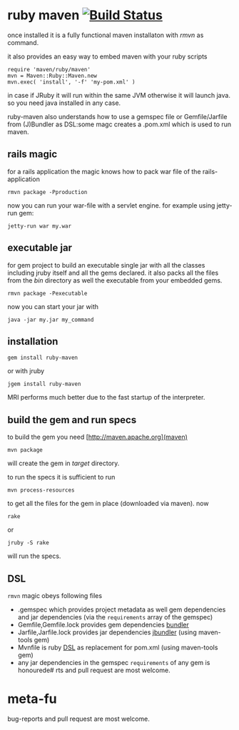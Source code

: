 # ruby maven [![Build Status](https://secure.travis-ci.org/mkristian/ruby-maven.png)](http://travis-ci.org/mkristian/ruby-maven) #

once installed it is a fully functional maven installaton with *rmvn* as command.

it also provides an easy way to embed maven with your ruby scripts

    require 'maven/ruby/maven'
	mvn = Maven::Ruby::Maven.new
    mvn.exec( 'install', '-f' 'my-pom.xml' )

in case if JRuby it will run within the same JVM otherwise it will launch java. so you need java installed in any case.

ruby-maven also understands how to use a gemspec file or Gemfile/Jarfile from (J)Bundler as DSL:some magc creates a .pom.xml which is used to run maven.

## rails magic

for a rails application the magic knows how to pack war file of the rails-application
   
    rmvn package -Pproduction

now you can run your war-file with a servlet engine. for example using jetty-run gem:

    jetty-run war my.war

## executable jar

for gem project to build an executable single jar with all the classes including jruby itself and all the gems declared. it also packs all the files from the *bin* directory as well the executable from your embedded gems.

    rmvn package -Pexecutable

now you can start your jar with
   
    java -jar my.jar my_command

## installation

    gem install ruby-maven

or with jruby

    jgem install ruby-maven
    
MRI performs much better due to the fast startup of the interpreter.

## build the gem and run specs

to build the gem you need [http://maven.apache.org](maven)

    mvn package
	
will create the gem in _target_ directory.

to run the specs it is sufficient to run

    mvn process-resources
	
to get all the files for the gem in place (downloaded via maven). now

    rake
	
or

    jruby -S rake

will run the specs.

## DSL

`rmvn` magic obeys following files

* <name>.gemspec which provides project metadata as well gem dependencies and jar dependencies (via the `requirements` array of the gemspec)
* Gemfile,Gemfile.lock provides gem dependencies [bundler](http://gembundler.com/)
* Jarfile,Jarfile.lock provides jar dependencies [jbundler](https://github.com/mkristian/jbundler) (using maven-tools gem)
* Mvnfile is ruby [DSL](https://github.com/torquebox/maven-tools/wiki/DSL) as replacement for pom.xml (using maven-tools gem)
* any jar dependencies in the gemspec `requirements` of any gem is honourede#
rts and pull request are most welcome.

# meta-fu #

bug-reports and pull request are most welcome.


